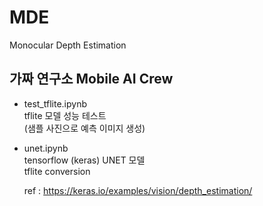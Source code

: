 # MDE
Monocular Depth Estimation

## 가짜 연구소 Mobile AI Crew

* test_tflite.ipynb  
  tflite 모델 성능 테스트  
  (샘플 사진으로 예측 이미지 생성)
    
* unet.ipynb  
  tensorflow (keras) UNET 모델  
  tflite conversion
  
  ref : https://keras.io/examples/vision/depth_estimation/
